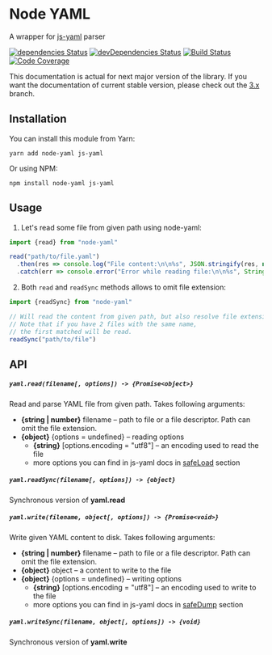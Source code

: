 # Node YAML

A wrapper for [js-yaml](https://github.com/nodeca/js-yaml) parser

[![dependencies Status](https://david-dm.org/octet-stream/node-yaml/status.svg)](https://david-dm.org/octet-stream/node-yaml)
[![devDependencies Status](https://david-dm.org/octet-stream/node-yaml/dev-status.svg)](https://david-dm.org/octet-stream/node-yaml?type=dev)
[![Build Status](https://travis-ci.org/octet-stream/node-yaml.svg?branch=master)](https://travis-ci.org/octet-stream/node-yaml)
[![Code Coverage](https://codecov.io/github/octet-stream/node-yaml/coverage.svg?branch=master)](https://codecov.io/github/octet-stream/node-yaml?branch=master)

This documentation is actual for next major version of the library.
If you want the documentation of current stable version, please check out the [3.x](https://github.com/octet-stream/node-yaml/tree/3.x) branch.

## Installation

You can install this module from Yarn:

```
yarn add node-yaml js-yaml
```

Or using NPM:

```
npm install node-yaml js-yaml
```

## Usage

1. Let's read some file from given path using node-yaml:

```js
import {read} from "node-yaml"

read("path/to/file.yaml")
  .then(res => console.log("File content:\n\n%s", JSON.stringify(res, null, 2)))
  .catch(err => console.error("Error while reading file:\n\n%s", String(err)))
```

2. Both `read` and `readSync` methods allows to omit file extension:

```js
import {readSync} from "node-yaml"

// Will read the content from given path, but also resolve file extension
// Note that if you have 2 files with the same name,
// the first matched will be read.
readSync("path/to/file")
```

## API

##### `yaml.read(filename[, options]) -> {Promise<object>}`

Read and parse YAML file from given path. Takes following arguments:

- **{string | number}** filename – path to file or a file descriptor. Path can omit the file extension.
- **{object}** {options = undefined} – reading options
  + **{string}** [options.encoding = "utf8"] – an encoding used to read the file
  + more options you can find in js-yaml docs in [safeLoad](https://github.com/nodeca/js-yaml#safeload-string---options-) section

##### `yaml.readSync(filename[, options]) -> {object}`

Synchronous version of **yaml.read**

##### `yaml.write(filename, object[, options]) -> {Promise<void>}`

Write given YAML content to disk. Takes following arguments:

- **{string | number}** filename – path to file or a file descriptor. Path can omit the file extension.
- **{object}** object – a content to write to the file
- **{object}** {options = undefined} – writing options
  + **{string}** [options.encoding = "utf8"] – an encoding used to write to the file
  + more options you can find in js-yaml docs in [safeDump](https://github.com/nodeca/js-yaml#safedump-object---options-) section

##### `yaml.writeSync(filename, object[, options]) -> {void}`

Synchronous version of **yaml.write**
